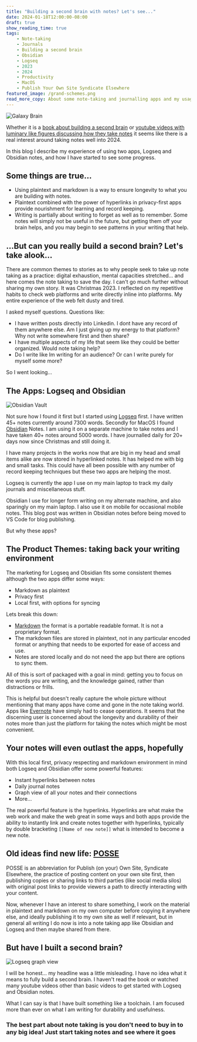 ```yaml
---
title: "Building a second brain with notes? Let's see..."
date: 2024-01-18T12:00:00-08:00
draft: true
show_reading_time: true
tags: 
    - Note-taking
    - Journals
    - Building a second brain
    - Obsidian
    - Logseq
    - 2023
    - 2024
    - Productivity
    - MacOS
    - Publish Your Own Site Syndicate Elsewhere
featured_image: /grand-schemes.png
read_more_copy: About some note-taking and journalling apps and my usage of them...
---
```

![Galaxy Brain](/galaxy-brain.png)

Whether it is a [book about building a second brain](https://www.buildingasecondbrain.com/) or [youtube videos with luminary like figures discussing how they take notes](https://www.youtube.com/watch?v=asEesjv0kTs) it seems like there is a real interest around taking notes well into 2024.

In this blog I describe my experience of using two apps, Logseq and Obsidian notes, and how I have started to see some progress.

## Some things are true...

* Using plaintext and markdown is a way to ensure longevity to what you are building with notes. 
* Plaintext combined with the power of hyperlinks in privacy-first apps provide nourishment for learning and record keeping.
* Writing is partially about writing to forget as well as to remember. Some notes will simply not be useful in the future, but getting them off your brain helps, and you may begin to see patterns in your writing that help. 

## ...But can you really build a second brain? Let's take alook...

There are common themes to stories as to why people seek to take up note taking as a practice: digital exhaustion, mental capacities stretched... and here comes the note taking to save the day. I can't go much further without sharing my own story. It was Christmas 2023. I reflected on my repetitive habits to check web platforms and write directly inline into platforms. My entire experience of the web felt dusty and tired. 

I asked myself questions. Questions like:
* I have written posts directly into Linkedin. I dont have any record of them anywhere else. Am I just giving up my energy to that platform? Why not write somewhere first and then share?
* I have multiple aspects of my life that seem like they could be better organized. Would note taking help?
* Do I write like Im writing for an audience? Or can I write purely for myself some more?

So I went looking...

## The Apps: Logseq and Obsidian

![Obsidian Vault](/obsidian-vault.png)

Not sure how I found it first but I started using [Logseq](https://logseq.com/) first. I have written 45+ notes currently around 7300 words. Secondly for MacOS I found [Obsidian](https://obsidian.md/) Notes. I am using it on a separate machine to take notes and I have taken 40+ notes around 5000 words. I have journalled daily for 20+ days now since Christmas and still doing it.

I have many projects in the works now that are big in my head and small items alike are now stored in hyperlinked notes. It has helped me with big and small tasks. This could have all been possible with any number of record keeping techniques but these two apps are helping the most.

Logseq is currently the app I use on my main laptop to track my daily journals and miscellaneous stuff.

Obsidian I use for longer form writing on my alternate machine, and also sparingly on my main laptop. I also use it on mobile for occasional mobile notes. This blog post was written in Obsidian notes before being moved to VS Code for blog publishing.

But why these apps?

## The Product Themes: taking back your writing environment

The marketing for Logseq and Obsidian fits some consistent themes although the two apps differ some ways:

* Markdown as plaintext
* Privacy first
* Local first, with options for syncing

Lets break this down:

* [Markdown](https://en.wikipedia.org/wiki/Markdown) the format is a portable readable format. It is not a proprietary format.
* The markdown files are stored in plaintext, not in any particular encoded format or anything that needs to be exported for ease of access and use.
* Notes are stored locally and do not need the app but there are options to sync them.

All of this is sort of packaged with a goal in mind: getting you to focus on the words you are writing, and the knowledge gained, rather than distractions or frills.

This is helpful but doesn't really capture the whole picture without mentioning that many apps have come and gone in the note taking world. Apps like [Evernote](https://www.thurrott.com/cloud/285439/evernote-lays-off-most-of-staff-triggering-fears-of-closure) have simply had to cease operations. It seems that the discerning user is concerned about the longevity and durability of their notes more than just the platform for taking the notes which might be most convenient.

## Your notes will even outlast the apps, hopefully

With this local first, privacy respecting and markdown environment in mind both Logseq and Obsidian offer some powerful features:

* Instant hyperlinks between notes
* Daily journal notes
* Graph view of all your notes and their connections
* More...

The real powerful feature is the hyperlinks. Hyperlinks are what make the web work and make the web great in some ways and both apps provide the ability to instantly link and create notes together with hyperlinks, typically by double bracketing `[[Name of new note]]` what is intended to become a new note.

## Old ideas find new life: [POSSE](https://indieweb.org/POSSE)

POSSE is an abbreviation for Publish (on your) Own Site, Syndicate Elsewhere, the practice of posting content on your own site first, then publishing copies or sharing links to third parties (like social media silos) with original post links to provide viewers a path to directly interacting with your content.

Now, whenever I have an interest to share something, I work on the material in plaintext and markdown on my own computer before copying it anywhere else, and ideally publishing it to my own site as well if relevant, but in general all writing I do now is into a note taking app like Obsidian and Logseq and then maybe shared from there.


## But have I built a second brain?
![Logseq graph view](/graph-view.png)

I will be honest... my headline was a little misleading. I have no idea what it means to fully build a second brain. I haven't read the book or watched many youtube videos other than basic videos to get started with Logseq and Obsidian notes.

What I can say is that I have built something like a toolchain. I am focused more than ever on what I am writing for durability and usefulness.

### The best part about note taking is you don't need to buy in to any big idea! Just start taking notes and see where it goes
